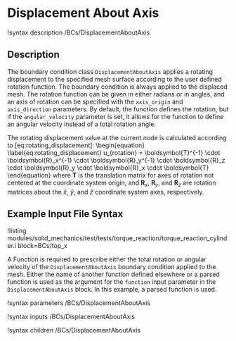 # Displacement About Axis

!syntax description /BCs/DisplacementAboutAxis

## Description

The boundary condition class `DisplacementAboutAxis` applies a rotating displacement to the specified
mesh surface according to the user defined rotation function.  The boundary condition is always
applied to the displaced mesh.  The rotation function can be given in either radians or in angles,
and an axis of rotation can be specified with the `axis_origin` and `axis_direction` parameters. By default,
the function defines the rotation, but if the `angular_velocity` parameter is set, it allows for
the function to define an angular velocity instead of a total rotation angle.

The rotating displacement value at the current node is calculated according to
[eq:rotating_displacement]:
\begin{equation}
\label{eq:rotating_displacement}
u_{rotation} = \boldsymbol{T}^{-1} \cdot \boldsymbol{R}_x^{-1} \cdot \boldsymbol{R}_y^{-1} \cdot \boldsymbol{R}_z \cdot \boldsymbol{R}_y \cdot \boldsymbol{R}_x \cdot \boldsymbol{T}
\end{equation}
where $\boldsymbol{T}$ is the translation matrix for axes of rotation not centered at the coordinate
system origin, and $\boldsymbol{R}_x$, $\boldsymbol{R}_y$, and $\boldsymbol{R}_z$ are rotation matrices about the
$\hat{x}$, $\hat{y}$, and $\hat{z}$ coordinate system axes, respectively.

## Example Input File Syntax

!listing modules/solid_mechanics/test/tests/torque_reaction/torque_reaction_cylinder.i
         block=BCs/top_x

A Function is required to prescribe either the total rotation or angular velocity of the `DisplacementAboutAxis` boundary condition
applied to the mesh. Either the name of another function defined elsewhere or a parsed
function is used as the argument for the `function` input parameter in the `DisplacementAboutAxis`
block. In this example, a parsed function is used.

!syntax parameters /BCs/DisplacementAboutAxis

!syntax inputs /BCs/DisplacementAboutAxis

!syntax children /BCs/DisplacementAboutAxis
